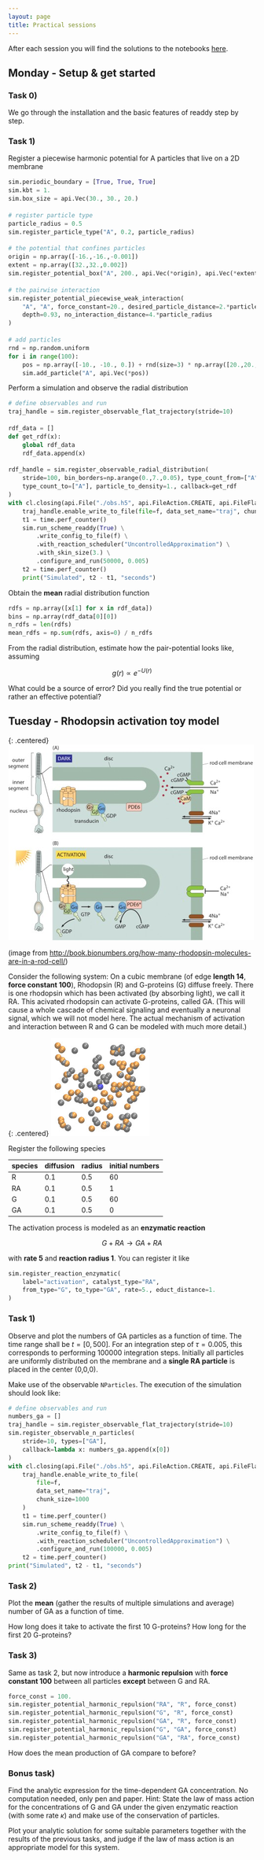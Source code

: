 ```yaml
---
layout: page
title: Practical sessions
---
```


After each session you will find the solutions
to the notebooks [here](https://github.com/chrisfroe/readdy-workshop-2017-solutions).

## Monday - Setup & get started

### Task 0)

We go through the installation and the basic features of readdy step by step.

### Task 1)

Register a piecewise harmonic potential for A particles that live
on a 2D membrane
```python
sim.periodic_boundary = [True, True, True]
sim.kbt = 1.
sim.box_size = api.Vec(30., 30., 20.)

# register particle type
particle_radius = 0.5
sim.register_particle_type("A", 0.2, particle_radius)

# the potential that confines particles
origin = np.array([-16.,-16.,-0.001])
extent = np.array([32.,32.,0.002])
sim.register_potential_box("A", 200., api.Vec(*origin), api.Vec(*extent), False)

# the pairwise interaction
sim.register_potential_piecewise_weak_interaction(
    "A", "A", force_constant=20., desired_particle_distance=2.*particle_radius,
    depth=0.93, no_interaction_distance=4.*particle_radius
)

# add particles
rnd = np.random.uniform
for i in range(100):
    pos = np.array([-10., -10., 0.]) + rnd(size=3) * np.array([20.,20.,0.])
    sim.add_particle("A", api.Vec(*pos))

```

Perform a simulation and observe the radial distribution

```python
# define observables and run
traj_handle = sim.register_observable_flat_trajectory(stride=10)

rdf_data = []
def get_rdf(x):
    global rdf_data
    rdf_data.append(x)

rdf_handle = sim.register_observable_radial_distribution(
    stride=100, bin_borders=np.arange(0.,7.,0.05), type_count_from=["A"],
    type_count_to=["A"], particle_to_density=1., callback=get_rdf
)
with cl.closing(api.File("./obs.h5", api.FileAction.CREATE, api.FileFlag.OVERWRITE)) as f:
    traj_handle.enable_write_to_file(file=f, data_set_name="traj", chunk_size=10000)
    t1 = time.perf_counter()
    sim.run_scheme_readdy(True) \
        .write_config_to_file(f) \
        .with_reaction_scheduler("UncontrolledApproximation") \
        .with_skin_size(3.) \
        .configure_and_run(50000, 0.005)
    t2 = time.perf_counter()
    print("Simulated", t2 - t1, "seconds")
```

Obtain the __mean__ radial distribution function
```python
rdfs = np.array([x[1] for x in rdf_data])
bins = np.array(rdf_data[0][0])
n_rdfs = len(rdfs)
mean_rdfs = np.sum(rdfs, axis=0) / n_rdfs
```

From the radial distribution, estimate how the pair-potential looks like, assuming

$$ g(r) \propto e^{-U(r)}$$

What could be a source of error? Did you really find the true potential or rather an effective potential?

## Tuesday - Rhodopsin activation toy model

{: .centered}
![](assets/295-f1-RodCellSignaling-11.jpg)

(image from http://book.bionumbers.org/how-many-rhodopsin-molecules-are-in-a-rod-cell/)

Consider the following system: On a cubic membrane (of edge __length 14__, __force constant 100__), Rhodopsin (R) and G-proteins (G) diffuse freely. There is one rhodopsin which has been activated (by absorbing light), we call it RA. This acivated rhodopsin can activate G-proteins, called GA. (This will cause a whole cascade of chemical signaling and eventually a neuronal signal, which we will not model here. The actual mechanism of activation and interaction between R and G can be modeled with much more detail.)

{: .centered}
![](assets/rhod-toy.jpg)

Register the following species

| species | diffusion | radius | initial numbers |
|:--------|:----------|:-------|:----------------|
| R       | 0.1       | 0.5    | 60              |
| RA      | 0.1       | 0.5    | 1               |
| G       | 0.1       | 0.5    | 60              |
| GA      | 0.1       | 0.5    | 0               |

The activation process is modeled as an __enzymatic reaction__

$$G + RA \rightarrow GA + RA$$

with __rate 5__ and __reaction radius 1__. You can register it like
```python
sim.register_reaction_enzymatic(
    label="activation", catalyst_type="RA",
    from_type="G", to_type="GA", rate=5., educt_distance=1.
)
```

### Task 1)

Observe and plot the numbers of GA particles as a function of time.
The time range shall be $t=[0,500]$. For an integration step of $\tau=0.005$, this
corresponds to performing 100000 integration steps.
Initially all particles are uniformly distributed on the membrane and a __single RA particle__ is placed in the center (0,0,0).

Make use of the observable `NParticles`. The execution of the simulation should look like:
```python
# define observables and run
numbers_ga = []
traj_handle = sim.register_observable_flat_trajectory(stride=10)
sim.register_observable_n_particles(
    stride=10, types=["GA"],
    callback=lambda x: numbers_ga.append(x[0])
)
with cl.closing(api.File("./obs.h5", api.FileAction.CREATE, api.FileFlag.OVERWRITE)) as f:
    traj_handle.enable_write_to_file(
        file=f,
        data_set_name="traj",
        chunk_size=1000
    )
    t1 = time.perf_counter()
    sim.run_scheme_readdy(True) \
        .write_config_to_file(f) \
        .with_reaction_scheduler("UncontrolledApproximation") \
        .configure_and_run(100000, 0.005)
    t2 = time.perf_counter()
print("Simulated", t2 - t1, "seconds")
```

### Task 2)

Plot the __mean__ (gather the results of multiple simulations and average) number of GA as a function of time.

How long does it take to activate the first 10 G-proteins? How long for the first 20 G-proteins?

### Task 3)

Same as task 2, but now introduce a __harmonic repulsion__ with __force constant 100__ between all particles __except__ between G and RA.

```python
force_const = 100.
sim.register_potential_harmonic_repulsion("RA", "R", force_const)
sim.register_potential_harmonic_repulsion("G", "R", force_const)
sim.register_potential_harmonic_repulsion("GA", "R", force_const)
sim.register_potential_harmonic_repulsion("G", "GA", force_const)
sim.register_potential_harmonic_repulsion("GA", "RA", force_const)
```

How does the mean production of GA compare to before?

### Bonus task)

Find the analytic expression for the time-dependent GA concentration. No computation needed, only pen and paper. Hint:
State the law of mass action for the concentrations of G and GA under the given enzymatic
reaction (with some rate $\kappa$) and make use of the conservation of particles.

Plot your analytic solution for some suitable parameters together with the results of the previous tasks, and judge if the law of mass action is an appropriate model for this system.
